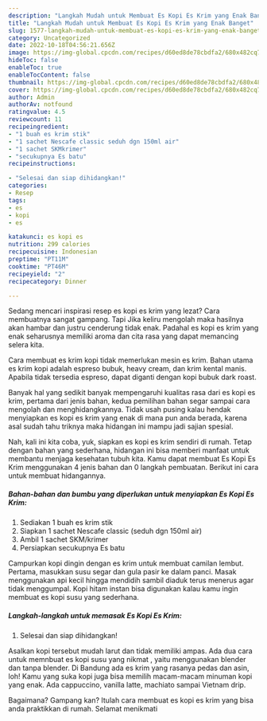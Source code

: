 ```yaml
---
description: "Langkah Mudah untuk Membuat Es Kopi Es Krim yang Enak Banget"
title: "Langkah Mudah untuk Membuat Es Kopi Es Krim yang Enak Banget"
slug: 1577-langkah-mudah-untuk-membuat-es-kopi-es-krim-yang-enak-banget
category: Uncategorized
date: 2022-10-18T04:56:21.656Z
image: https://img-global.cpcdn.com/recipes/d60ed8de78cbdfa2/680x482cq70/es-kopi-es-krim-foto-resep-utama.jpg
hideToc: false
enableToc: true
enableTocContent: false
thumbnail: https://img-global.cpcdn.com/recipes/d60ed8de78cbdfa2/680x482cq70/es-kopi-es-krim-foto-resep-utama.jpg
cover: https://img-global.cpcdn.com/recipes/d60ed8de78cbdfa2/680x482cq70/es-kopi-es-krim-foto-resep-utama.jpg
author: Admin
authorAv: notfound
ratingvalue: 4.5
reviewcount: 11
recipeingredient:
- "1 buah es krim stik"
- "1 sachet Nescafe classic seduh dgn 150ml air"
- "1 sachet SKMkrimer"
- "secukupnya Es batu"
recipeinstructions:

- "Selesai dan siap dihidangkan!"
categories:
- Resep
tags:
- es
- kopi
- es

katakunci: es kopi es 
nutrition: 299 calories
recipecuisine: Indonesian
preptime: "PT11M"
cooktime: "PT46M"
recipeyield: "2"
recipecategory: Dinner

---
```



Sedang mencari inspirasi resep es kopi es krim yang lezat? Cara membuatnya sangat gampang. Tapi Jika keliru mengolah maka hasilnya akan hambar dan justru cenderung tidak enak. Padahal es kopi es krim yang enak seharusnya memiliki aroma dan cita rasa yang dapat memancing selera kita.


Cara membuat es krim kopi tidak memerlukan mesin es krim. Bahan utama es krim kopi adalah espreso bubuk, heavy cream, dan krim kental manis. Apabila tidak tersedia espreso, dapat diganti dengan kopi bubuk dark roast.

Banyak hal yang sedikit banyak mempengaruhi kualitas rasa dari es kopi es krim, pertama dari jenis bahan, kedua pemilihan bahan segar sampai cara mengolah dan menghidangkannya. Tidak usah pusing kalau hendak menyiapkan es kopi es krim yang enak di mana pun anda berada, karena asal sudah tahu triknya maka hidangan ini mampu jadi sajian spesial.


Nah, kali ini kita coba, yuk, siapkan es kopi es krim sendiri di rumah. Tetap dengan bahan yang sederhana, hidangan ini bisa memberi manfaat untuk membantu menjaga kesehatan tubuh kita. Kamu dapat membuat Es Kopi Es Krim menggunakan 4 jenis bahan dan 0 langkah pembuatan. Berikut ini cara untuk membuat hidangannya.

<!--inarticleads1-->

##### Bahan-bahan dan bumbu yang diperlukan untuk menyiapkan Es Kopi Es Krim:

1. Sediakan 1 buah es krim stik
1. Siapkan 1 sachet Nescafe classic (seduh dgn 150ml air)
1. Ambil 1 sachet SKM/krimer
1. Persiapkan secukupnya Es batu


Campurkan kopi dingin dengan es krim untuk membuat camilan lembut. Pertama, masukkan susu segar dan gula pasir ke dalam panci. Masak menggunakan api kecil hingga mendidih sambil diaduk terus menerus agar tidak menggumpal. Kopi hitam instan bisa digunakan kalau kamu ingin membuat es kopi susu yang sederhana. 

<!--inarticleads2-->

##### Langkah-langkah untuk memasak Es Kopi Es Krim:


1. Selesai dan siap dihidangkan!

Asalkan kopi tersebut mudah larut dan tidak memiliki ampas. Ada dua cara untuk memnbuat es kopi susu yang nikmat , yaitu menggunakan blender dan tanpa blender. Di Bandung ada es krim yang rasanya pedas dan asin, loh! Kamu yang suka kopi juga bisa memilih macam-macam minuman kopi yang enak. Ada cappuccino, vanilla latte, machiato sampai Vietnam drip. 

Bagaimana? Gampang kan? Itulah cara membuat es kopi es krim yang bisa anda praktikkan di rumah. Selamat menikmati
